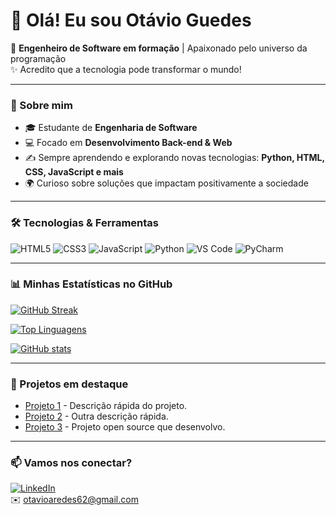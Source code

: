 # 👋 Olá! Eu sou Otávio Guedes

🚀 **Engenheiro de Software em formação** | Apaixonado pelo universo da programação  
✨ Acredito que a tecnologia pode transformar o mundo!  

---

### 🧠 Sobre mim

- 🎓 Estudante de **Engenharia de Software**
- 💻 Focado em **Desenvolvimento Back-end & Web**
- ✍️ Sempre aprendendo e explorando novas tecnologias: **Python, HTML, CSS, JavaScript e mais**
- 🌍 Curioso sobre soluções que impactam positivamente a sociedade

---

### 🛠️ Tecnologias & Ferramentas

![HTML5](https://img.shields.io/badge/HTML5-E34F26?logo=html5&logoColor=fff)
![CSS3](https://img.shields.io/badge/CSS3-1572B6?logo=css3&logoColor=fff)
![JavaScript](https://img.shields.io/badge/JavaScript-F7DF1E?logo=javascript&logoColor=000)
![Python](https://img.shields.io/badge/Python-3776AB?logo=python&logoColor=fff)
![VS Code](https://img.shields.io/badge/VS_Code-007ACC?logo=visual-studio-code&logoColor=fff)
![PyCharm](https://img.shields.io/badge/PyCharm-000000?logo=pycharm&logoColor=44CC11)



---

### 📊 Minhas Estatísticas no GitHub

[![GitHub Streak](https://streak-stats.demolab.com?user=PandaLoko27&theme=merko&locale=pt_BR&date_format=j%2Fn%5B%2FY%5D&card_width=500)](https://git.io/streak-stats)

[![Top Linguagens](https://github-readme-stats.vercel.app/api/top-langs/?username=PandaLoko27&langs_count=8&layout=compact&theme=merko)](https://github.com/PandaLoko27/github-readme-stats)

[![GitHub stats](https://github-readme-stats.vercel.app/api?username=PandaLoko27&show_icons=true&theme=merko&count_private=true)](https://github.com/PandaLoko27/github-readme-stats)

---

### 🚀 Projetos em destaque

- [Projeto 1](https://github.com/PandaLoko27/projeto1) - Descrição rápida do projeto.
- [Projeto 2](https://github.com/PandaLoko27/projeto2) - Outra descrição rápida.
- [Projeto 3](https://github.com/PandaLoko27/projeto3) - Projeto open source que desenvolvo.

---

### 📫 Vamos nos conectar?

[![LinkedIn](https://img.shields.io/badge/LinkedIn-0077B5?logo=linkedin&logoColor=fff)](https://www.linkedin.com/in/otávio-araújo-aredes-guedes-ab44a4248/)  
✉️ [otavioaredes62@gmail.com](mailto:otavioaredes62@gmail.com)
